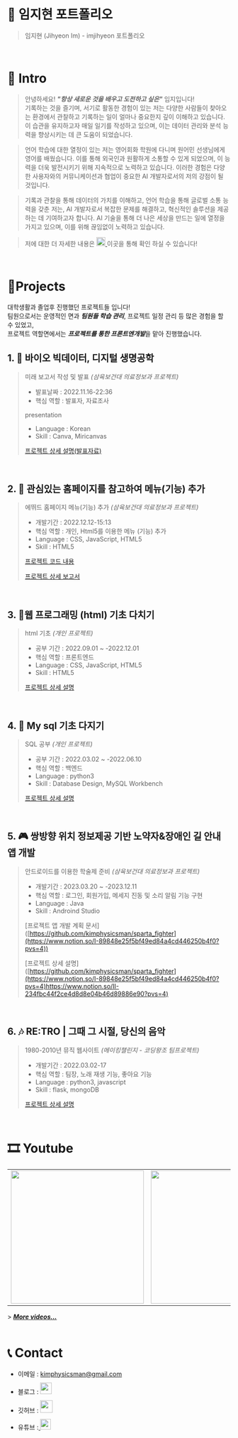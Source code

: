 # 📜 임지현 포트폴리오

> 임지현 (Jihyeon Im) - imjihyeon 포트폴리오

<br />

# 👋 Intro

> 안녕하세요! ***"항상 새로운 것을 배우고 도전하고 싶은"*** 임지입니다!  
>기록하는 것을 즐기며, 서기로 활동한 경험이 있는 저는 다양한 사람들이 찾아오는 환경에서 관찰하고 기록하는 일이 얼마나 중요한지 깊이 이해하고 있습니다. 이 습관을 유지하고자 매일 일기를 작성하고 있으며, 이는 데이터 관리와 분석 능력을 향상시키는 데 큰 도움이 되었습니다.

>언어 학습에 대한 열정이 있는 저는 영어회화 학원에 다니며 원어민 선생님에게 영어를 배웠습니다. 이를 통해 외국인과 원활하게 소통할 수 있게 되었으며, 이 능력을 더욱 발전시키기 위해 지속적으로 노력하고 있습니다. 이러한 경험은 다양한 사용자와의 커뮤니케이션과 협업이 중요한 AI 개발자로서의 저의 강점이 될 것입니다.

>기록과 관찰을 통해 데이터의 가치를 이해하고, 언어 학습을 통해 글로벌 소통 능력을 갖춘 저는, AI 개발자로서 복잡한 문제를 해결하고, 혁신적인 솔루션을 제공하는 데 기여하고자 합니다. AI 기술을 통해 더 나은 세상을 만드는 일에 열정을 가지고 있으며, 이를 위해 끊임없이 노력하고 있습니다.
 
> 저에 대한 더 자세한 내용은 <a href="https://www.notion.so/487791d06d464347ac3d778b4b02fd85"> <img src="https://img.shields.io/badge/-Profile-8AC926?style=for-the-badge" height="20px" style="margin-bottom: -5px" /> </a>이곳을 통해 확인 하실 수 있습니다!

<br />

# 📝Projects
대학생활과 졸업후 진행했던 프로젝트들 입니다!  
팀원으로서는 운영적인 면과 ***팀원들 학습 관리***, 프로젝트 일정 관리 등 많은 경험을 할 수 있었고,  
프로젝트 역할면에서는 ***프로젝트를 통한 프론트엔개발***을 맡아 진행했습니다.

## 1. 🛫 바이오 빅데이터, 디지털 생명공학

> 미래 보고서 작성 및 발표 _(삼육보건대 의료정보과 프로젝트)_
>
> - 발표날짜 : 2022.11.16-22:36
> - 핵심 역할 : 발표자, 자료조사
>
> presentation
> - Language : Korean  
> - Skill : Canva, Miricanvas
> 
> [프로젝트 상세 설명(발표자료)](https://file.notion.so/f/f/ed16230d-e4a6-46a7-aa3d-b148d5d8eb78/f26051ee-fa75-44bb-b76f-a148a1e3bb61/%EB%B0%94%EC%9D%B4%EC%98%A4_%EB%B9%85%EB%8D%B0%EC%9D%B4%ED%84%B0_%EB%94%94%EC%A7%80%ED%84%B8_%EC%83%9D%EB%AA%85%EA%B3%B5%ED%95%99_202110585_%EC%9E%84%EC%A7%80%ED%98%84.pdf?id=ba313a04-83b1-41a6-8e3c-e244b2070883&table=block&spaceId=ed16230d-e4a6-46a7-aa3d-b148d5d8eb78&expirationTimestamp=1719187200000&signature=ct74ybjvg3sf2KP8EKcTJMDXXv_6kxM8sxM1PFHf6p0&downloadName=%EB%B0%94%EC%9D%B4%EC%98%A4+%EB%B9%85%EB%8D%B0%EC%9D%B4%ED%84%B0+%EB%94%94%EC%A7%80%ED%84%B8+%EC%83%9D%EB%AA%85%EA%B3%B5%ED%95%99+202110585+%EC%9E%84%EC%A7%80%ED%98%84.pdf)  
>

<br />

## 2. 👞 관심있는 홈페이지를 참고하여 메뉴(기능) 추가

> 에뛰드 홈페이지 메뉴(기능) 추가 _(삼육보건대 의료정보과 프로젝트)_
>
> - 개발기간 : 2022.12.12-15:13
> - 핵심 역할 : 개인, Html5를 이용한 메뉴 (기능) 추가
> - Language : CSS, JavaScript, HTML5
> - Skill : HTML5
>
> [프로젝트 코드 내용](https://drive.google.com/drive/folders/1atnH2aplApivub5FhSL1T0W9z2NKfthD?usp=drive_li)
> 
> [프로젝트 상세 보고서](https://file.notion.so/f/f/ed16230d-e4a6-46a7-aa3d-b148d5d8eb78/42796504-96f5-4969-8658-84a47537033d/%EC%9B%B9%ED%94%84%EB%A1%9C%EA%B7%B8%EB%9E%98%EB%B0%8DI_%ED%94%84%EB%A1%9C%EC%A0%9D%ED%8A%B8%EC%96%91%EC%8B%9D_(202110585_%EC%9E%84%EC%A7%80%ED%98%84).pdf?id=943a73ca-9954-4c5d-ba79-ca14980e0fd6&table=block&spaceId=ed16230d-e4a6-46a7-aa3d-b148d5d8eb78&expirationTimestamp=1719187200000&signature=NDEPY3By0tkjvceZIAZ3fZD25DElH83uSPk_jpE9Z7E&downloadName=%EC%9B%B9%ED%94%84%EB%A1%9C%EA%B7%B8%EB%9E%98%EB%B0%8DI_%ED%94%84%EB%A1%9C%EC%A0%9D%ED%8A%B8%EC%96%91%EC%8B%9D+%28202110585+%EC%9E%84%EC%A7%80%ED%98%84%29.pdf)

<br />

## 3. 🍻웹 프로그래밍 (html) 기초 다치기

> html 기초 _(개인 프로젝트)_
>
> - 공부 기간 : 2022.09.01 ~ -2022.12.01
> - 핵심 역할 : 프론트엔드 
> - Language : CSS, JavaScript, HTML5
> - Skill : HTML5
>
> [프로젝트 상세 설명](https://drive.google.com/drive/folders/1p5yvNUUwRQ23aMsvvrVzazyoNfaNzqju?usp=drive_link)

<br />

## 4. 👊 My sql 기초 다지기

> SQL 공부 _(개인 프로젝트)_
>
> - 공부 기간 : 2022.03.02 ~ -2022.06.10
> - 핵심 역할 : 백엔드
> - Language : python3   
> - Skill : Database Design, MySQL Workbench
>
> [프로젝트 상세 설명](https://drive.google.com/drive/folders/1W13DNnPfOgbUs3WCFRmkO--xDC7zFFmh?usp=drive_link)

<br />

## 5. 🎮 쌍방향 위치 정보제공 기반 노약자&장애인 길 안내 앱 개발 

> 안드로이드를 이용한 학술제 준비 _(삼육보건대 의료정보과 프로젝트)_
>
> - 개발기간 : 2023.03.20 ~ -2023.12.11
> - 핵심 역할 : 로그인, 회원가입, 메세지 진동 및 소리 알림 기능 구현
> - Language : Java
> - Skill : Androind Studio
>
> [프로젝트 앱 개발 계획 문서]
> ([https://github.com/kimphysicsman/sparta_fighter](https://www.notion.so/I-89848e25f5bf49ed84a4cd446250b4f0?pvs=4))
> 
> [프로젝트 상세 설명]
> ([https://github.com/kimphysicsman/sparta_fighter](https://www.notion.so/I-89848e25f5bf49ed84a4cd446250b4f0?pvs=4)https://www.notion.so/II-234fbc44f2ce4d8d8e04b46d89886e90?pvs=4)

<br />

## 6. 🎶 RE:TRO | 그때 그 시절, 당신의 음악

> 1980-2010년 뮤직 웹사이트 _(메이킹챌린지 - 코딩왕조 팀프로젝트)_
>
> - 개발기간 : 2022.03.02-17
> - 핵심 역할 : 팀장, 노래 재생 기능, 좋아요 기능
> - Language : python3, javascript
> - Skill : flask, mongoDB
>
> [프로젝트 상세 설명](https://github.com/kimphysicsman/retro_main)

<br />

# 🎞 Youtube
<table>
  <tbody>
    <tr>
      <td>
        <a href="https://youtu.be/BYKYpyyJfKU" title="판타스틱4조 - 머신러닝기초 4주차 스터디영상">
          <img align="center" src="https://user-images.githubusercontent.com/68724828/186108751-0ad77c13-2115-4621-af8d-f4a11e5b3652.png" width="300" alt-text="판타스틱4조 - 머신러닝기초 4주차 스터디영상">
        </a>
      </td>
      <td>
        <a href="https://youtu.be/HR1b2hrxvbY" title="사오이십조 - DRF 5일차 스터디영상">
          <img align="center" src="https://user-images.githubusercontent.com/68724828/186109362-b40c300c-0906-4062-9bc3-8229e692af8e.png" width="300" alt-text="사오이십조 - DRF 5일차 스터디영상">
        </a>
      </td>
      <td>
        <a href="https://youtu.be/nXTzsSGfIbg" title="사오이십조 - 220624아침퀴즈 스터디영상">
        <img align="center" src="https://user-images.githubusercontent.com/68724828/186110013-b5c77cf3-0bbc-481a-897b-d3a30bc74be6.png" width="300" alt-text="사오이십조 - 220624아침퀴즈 스터디영상">
          </a>
      </td>
    </tr>
  </tbody>
</table>
> <b><em><a href="https://www.youtube.com/channel/UCdnXRtn_xnRWzZxUGY0yyWg/videos">More videos...</a></em></b>


<br />
<br />

# 📞 Contact

- 이메일 : kimphysicsman@gmail.com
- 블로그 : <a href="https://velog.io/@kimphysicsman">
  <img src="https://user-images.githubusercontent.com/68724828/185885678-8f619bfa-1160-4bb4-a026-f758a4014f82.png" height="26px" style="margin-top: 10px" />
  </a>
- 깃허브 : <a href="https://github.com/kimphysicsman">
  <img src="https://user-images.githubusercontent.com/68724828/185908612-22f4d219-78a7-4de7-bb02-deecaa63bffa.png" height="28px" style="margin-top: 10px" />
  </a>
- 유튜브 :<a href="https://www.youtube.com/channel/UCdnXRtn_xnRWzZxUGY0yyWg">
  <img src="https://user-images.githubusercontent.com/1569988/159397141-21463bc2-2acf-416b-aa15-235664556f34.png" height="24px" style="margin-top: 10px" />
  </a>

